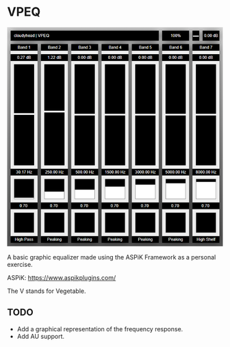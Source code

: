 # VPEQ

![VPEQ_screenshot](project_source/resources/my_resources/bg/reference.png)

A basic graphic equalizer made using the ASPiK Framework as a personal exercise.

ASPiK: https://www.aspikplugins.com/

The V stands for Vegetable.

## TODO

- Add a graphical representation of the frequency response.
- Add AU support.

